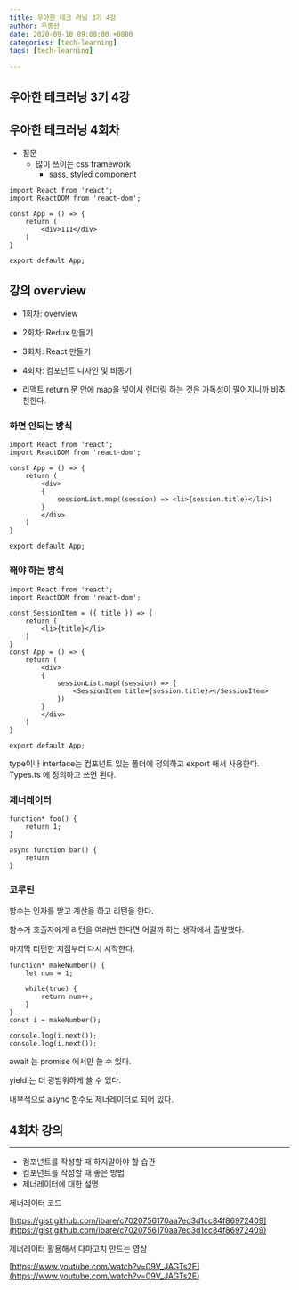 ```yaml
---
title: 우아한 테크 러닝 3기 4강
author: 우종선
date: 2020-09-10 09:00:00 +0800
categories: [tech-learning]
tags: [tech-learning]

---
```


## 우아한 테크러닝 3기 4강

## 우아한 테크러닝 4회차

- 질문
    - 많이 쓰이는 css framework
        - sass, styled component


```
import React from 'react';
import ReactDOM from 'react-dom';

const App = () => {
    return (
        <div>111</div>
    )
}

export default App;

```


## 강의 overview

- 1회차: overview
- 2회차: Redux 만들기
- 3회차: React 만들기
- 4회차: 컴포넌트 디자인 및 비동기


- 리액트 return 문 안에 map을 넣어서 렌더링 하는 것은 가독성이 떨어지니까 비추천한다.

### 하면 안되는 방식

```
import React from 'react';
import ReactDOM from 'react-dom';

const App = () => {
    return (
        <div>
        {
            sessionList.map((session) => <li>{session.title}</li>)
        }
        </div>
    )
}

export default App;
```

### 해야 하는 방식

```
import React from 'react';
import ReactDOM from 'react-dom';

const SessionItem = ({ title }) => {
    return (
        <li>{title}</li>
    )
}
const App = () => {
    return (
        <div>
        {
            sessionList.map((session) => {
                <SessionItem title={session.title}></SessionItem>
            })
        }
        </div>
    )
}

export default App;
```

type이나 interface는 컴포넌트 있는 폴더에 정의하고 export 해서 사용한다.
Types.ts 에 정의하고 쓰면 된다.



### 제너레이터

```
function* foo() {
    return 1;
}

async function bar() {
    return 
}
```

### 코루틴

함수는 인자를 받고 계산을 하고 리턴을 한다.

함수가 호출자에게 리턴을 여러번 한다면 어떨까 하는 생각에서 출발했다.

마지막 리턴한 지점부터 다시 시작한다.

```
function* makeNumber() {
    let num = 1;

    while(true) {
        return num++;
    }
}
const i = makeNumber();

console.log(i.next());
console.log(i.next());
```

await 는 promise 에서만 쓸 수 있다.

yield 는 더 광범위하게 쓸 수 있다.

내부적으로 async 함수도 제너레이터로 되어 있다.



## 4회차 강의

---

- 컴포넌트를 작성할 때 하지말아야 할 습관
- 컴포넌트를 작성할 때 좋은 방법
- 제너레이터에 대한 설명

제너레이터 코드

[https://gist.github.com/ibare/c7020756170aa7ed3d1cc84f86972409](https://gist.github.com/ibare/c7020756170aa7ed3d1cc84f86972409)

제너레이터 활용해서 다마고치 만드는 영상

[https://www.youtube.com/watch?v=09V_JAGTs2E](https://www.youtube.com/watch?v=09V_JAGTs2E)
